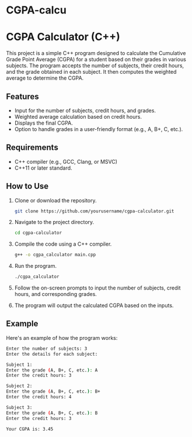 # CGPA-calcu
# CGPA Calculator (C++)

This project is a simple C++ program designed to calculate the Cumulative Grade Point Average (CGPA) for a student based on their grades in various subjects. The program accepts the number of subjects, their credit hours, and the grade obtained in each subject. It then computes the weighted average to determine the CGPA.

## Features

- Input for the number of subjects, credit hours, and grades.
- Weighted average calculation based on credit hours.
- Displays the final CGPA.
- Option to handle grades in a user-friendly format (e.g., A, B+, C, etc.).

## Requirements

- C++ compiler (e.g., GCC, Clang, or MSVC)
- C++11 or later standard.

## How to Use

1. Clone or download the repository.

    ```bash
    git clone https://github.com/yourusername/cgpa-calculator.git
    ```

2. Navigate to the project directory.

    ```bash
    cd cgpa-calculator
    ```

3. Compile the code using a C++ compiler.

    ```bash
    g++ -o cgpa_calculator main.cpp
    ```

4. Run the program.

    ```bash
    ./cgpa_calculator
    ```

5. Follow the on-screen prompts to input the number of subjects, credit hours, and corresponding grades.

6. The program will output the calculated CGPA based on the inputs.

## Example

Here's an example of how the program works:

```bash
Enter the number of subjects: 3
Enter the details for each subject:

Subject 1:
Enter the grade (A, B+, C, etc.): A
Enter the credit hours: 3

Subject 2:
Enter the grade (A, B+, C, etc.): B+
Enter the credit hours: 4

Subject 3:
Enter the grade (A, B+, C, etc.): B
Enter the credit hours: 3

Your CGPA is: 3.45
